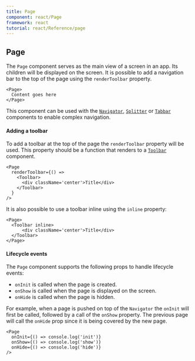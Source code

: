 ```yaml
---
title: Page
component: react/Page
framework: react
tutorial: react/Reference/page
---
```


## Page

The `Page` component serves as the main view of a screen in an app. Its children will be displayed on the screen. It is possible to add a navigation bar to the top of the page using the `renderToolbar` property.

```
<Page>
  Content goes here
</Page>
```

This component can be used with the [`Navigator`](Navigator.html), [`Splitter`](Splitter.html) or [`Tabbar`](Tabbar.html) components to enable complex navigation.

#### Adding a toolbar

To add a toolbar at the top of the page the `renderToolbar` property will be used. This property should be a function that renders to a [`Toolbar`](Toolbar.html) component.

```
<Page
  renderToolbar={() =>
    <Toolbar>
      <div className='center'>Title</div>
    </Toolbar>
  }
/>
```

It is also possible to use a toolbar inline using the `inline` property:

```
<Page>
  <Toolbar inline>
      <div className='center'>Title</div>
  </Toolbar>
</Page>
```

#### Lifecycle events

The `Page` component supports the following props to handle lifecycle events:

* `onInit` is called when the page is created.
* `onShow` is called when the page is displayed on the screen.
* `onHide` is called when the page is hidden.

For example, when a page is pushed on top of the `Navigator` the `onInit` will first be called, followed by a call of the `onShow` property. The previous page will call the `onHide` prop since it is being covered by the new page.

```
<Page
  onInit={() => console.log('init')}
  onShow={() => console.log('show')}
  onHide={() => console.log('hide')}
/>
```
